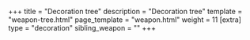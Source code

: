 +++
title = "Decoration tree"
description = "Decoration tree"
template = "weapon-tree.html"
page_template = "weapon.html"
weight = 11
[extra]
type = "decoration"
sibling_weapon = ""
+++
